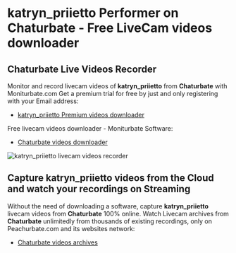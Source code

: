 # katryn_priietto Performer on Chaturbate - Free LiveCam videos downloader

## Chaturbate Live Videos Recorder

Monitor and record livecam videos of **katryn_priietto** from **Chaturbate** with Moniturbate.com
Get a premium trial for free by just and only registering with your Email address:
* [katryn_priietto Premium videos downloader](https://moniturbate.com/request-demo-licence-key.html)

Free livecam videos downloader - Moniturbate Software:
* [Chaturbate videos downloader](https://moniturbate.com/moniturbate-download-software.html)

![katryn_priietto livecam videos recorder](https://peachurnet.com/templates/moniturbate-software.png)


## Capture katryn_priietto videos from the Cloud and watch your recordings on Streaming

Without the need of downloading a software, capture **katryn_priietto** livecam videos from **Chaturbate** 100% online.
Watch Livecam archives from **Chaturbate** unlimitedly from thousands of existing recordings, only on Peachurbate.com and its websites network:
* [Chaturbate videos archives](https://peachurnet.com/)